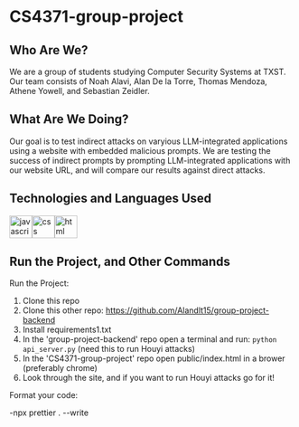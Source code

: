 # CS4371-group-project

<h2 align="left">Who Are We?</h2>
We are a group of students studying Computer Security Systems at TXST. Our team consists of Noah Alavi, Alan De la Torre, Thomas Mendoza, Athene Yowell, and Sebastian Zeidler.

<h2 align="left">What Are We Doing?</h2>
Our goal is to test indirect attacks on varyious LLM-integrated applications using a website with embedded malicious prompts. We are testing the success of indirect prompts by prompting LLM-integrated applications with our website URL, and will compare our results against direct attacks.

<h2 align="left">Technologies and Languages Used</h2>
<p align="left"><a href="https://www.javascript.com/" target="_blank"><img src="https://img.icons8.com/?size=100&id=39854&format=png&color=000000" alt="javascript" width="40" height="40"/></a><a href="https://www.w3schools.com/css/" target="_blank"><img src="https://img.icons8.com/?size=100&id=10236&format=png&color=000000" alt="css" width="40" height="40"/></a><a href="https://www.w3schools.com/html/" target="_blank"><img src="https://img.icons8.com/?size=100&id=10246&format=png&color=000000" alt="html" width="40" height="40"/></a>

<h2 align="left">Run the Project, and Other Commands</h2>
Run the Project:

1. Clone this repo
2. Clone this other repo: https://github.com/Alandlt15/group-project-backend
3. Install requirements1.txt
4. In the 'group-project-backend' repo open a terminal and run: `python api_server.py` (need this to run Houyi attacks)
5. In the 'CS4371-group-project' repo open public/index.html in a brower (preferably chrome)
6. Look through the site, and if you want to run Houyi attacks go for it!

Format your code:

-npx prettier . --write
